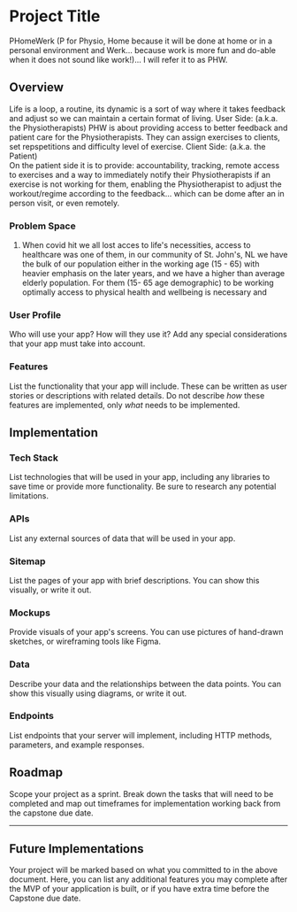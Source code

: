 # Project Title
PHomeWerk (P for Physio, Home because it will be done at home or in a personal environment and Werk... because work is more fun and do-able when it does not sound like work!)... I will refer it to as PHW.

## Overview

Life is a loop, a routine, its dynamic is a sort of way where it takes feedback and adjust so we can maintain a certain format of living.
User Side: (a.k.a. the Physiotherapists)
PHW is about providing access to better feedback and patient care for the Physiotherapists. They can assign exercises to clients, set repspetitions and difficulty level of exercise.
Client Side: (a.k.a. the Patient)  
On the patient side it is to provide: accountability, tracking, remote access to exercises and a way to immediately notify their Physiotherapists if an exercise is not working for them, enabling the Physiotherapist to adjust the workout/regime according to the feedback... which can be dome after an in person visit, or even remotely.

### Problem Space

1. When covid hit we all lost acces to life's necessities, access to healthcare was one of them, in our community of St. John's, NL we have the bulk of our population either in the working age (15 - 65) with heavier emphasis on the later years, and we have a higher than average elderly population. For them (15- 65 age demographic) to be working optimally access to physical health and wellbeing is necessary and 

### User Profile

Who will use your app? How will they use it? Add any special considerations that your app must take into account.

### Features

List the functionality that your app will include. These can be written as user stories or descriptions with related details. Do not describe _how_ these features are implemented, only _what_ needs to be implemented.

## Implementation

### Tech Stack

List technologies that will be used in your app, including any libraries to save time or provide more functionality. Be sure to research any potential limitations.

### APIs

List any external sources of data that will be used in your app.

### Sitemap

List the pages of your app with brief descriptions. You can show this visually, or write it out.

### Mockups

Provide visuals of your app's screens. You can use pictures of hand-drawn sketches, or wireframing tools like Figma.

### Data

Describe your data and the relationships between the data points. You can show this visually using diagrams, or write it out. 

### Endpoints

List endpoints that your server will implement, including HTTP methods, parameters, and example responses.

## Roadmap

Scope your project as a sprint. Break down the tasks that will need to be completed and map out timeframes for implementation working back from the capstone due date. 

---

## Future Implementations
Your project will be marked based on what you committed to in the above document. Here, you can list any additional features you may complete after the MVP of your application is built, or if you have extra time before the Capstone due date.

